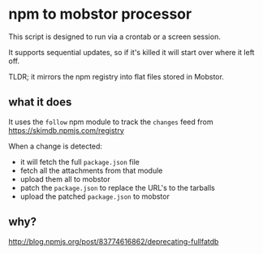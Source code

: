 npm to mobstor processor
========================

This script is designed to run via a crontab or a screen session.

It supports sequential updates, so if it's killed it will start over where it left off.

TLDR; it mirrors the npm registry into flat files stored in Mobstor.

what it does
------------

It uses the `follow` npm module to track the `changes` feed from https://skimdb.npmjs.com/registry

When a change is detected:

  * it will fetch the full `package.json` file
  * fetch all the attachments from that module
  * upload them all to mobstor
  * patch the `package.json` to replace the URL's to the tarballs
  * upload the patched `package.json` to mobstor

why?
----

http://blog.npmjs.org/post/83774616862/deprecating-fullfatdb

